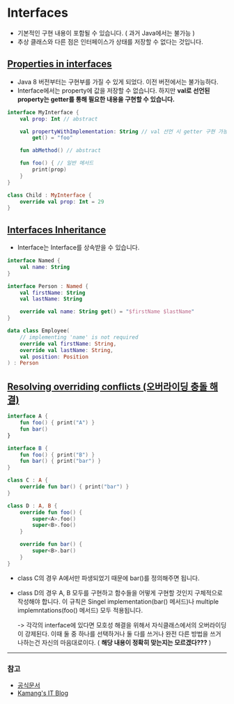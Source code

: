 # Interfaces

* 기본적인 구현 내용이 포함될 수 있습니다. ( 과거 Java에서는 불가능 )
* 추상 클래스와 다른 점은 인터페이스가 상태를 저장할 수 없다는 것입니다.

## [Properties in interfaces](https://kotlinlang.org/docs/interfaces.html#properties-in-interfaces)

* Java 8 버전부터는 구현부를 가질 수 있게 되었다. 이전 버전에서는 불가능하다.
* Interface에서는 property에 값을 저장할 수 없습니다. 하지만 **val로 선언된 property는 getter를 통해 필요한 내용을 구현할 수 있습니다.**

```kotlin
interface MyInterface {
    val prop: Int // abstract

    val propertyWithImplementation: String // val 선언 시 getter 구현 가능
        get() = "foo"

    fun abMethod() // abstract

    fun foo() { // 일반 메서드
        print(prop)
    }
}

class Child : MyInterface {
    override val prop: Int = 29
}
```
## [Interfaces Inheritance](https://kotlinlang.org/docs/interfaces.html#interfaces-inheritance)

* Interface는 Interface를 상속받을 수 있습니다.

```kotlin
interface Named {
    val name: String
}

interface Person : Named {
    val firstName: String
    val lastName: String

    override val name: String get() = "$firstName $lastName"
}

data class Employee(
    // implementing 'name' is not required
    override val firstName: String,
    override val lastName: String,
    val position: Position
) : Person
```
## [Resolving overriding conflicts (오버라이딩 충돌 해결)](https://kotlinlang.org/docs/interfaces.html#resolving-overriding-conflicts)
```kotlin
interface A {
    fun foo() { print("A") }
    fun bar()
}

interface B {
    fun foo() { print("B") }
    fun bar() { print("bar") }
}

class C : A {
    override fun bar() { print("bar") }
}

class D : A, B {
    override fun foo() {
        super<A>.foo()
        super<B>.foo()
    }

    override fun bar() {
        super<B>.bar()
    }
}
```

* class C의 경우 A에서만 파생되었기 때문에 bar()를 정의해주면 됩니다. 

* class D의 경우 A, B 모두를 구현하고 함수들을 어떻게 구현할 것인지 구체적으로 작성해야 합니다.
이 규칙은 Singel implementation(bar() 메서드)나 multiple implemntations(foo() 메서드) 모두 적용됩니다.

  -> 각각의 interface에 있다면 모호성 해결을 위해서 자식클래스에서의 오버라이딩이 강제된다. 
  이때 둘 중 하나를 선택하거나 둘 다를 쓰거나 완전 다른 방법을 쓰거나하는건 자신의 마음대로이다. ( **해당 내용이 정확히 맞는지는 모르겠다???** )
  


--------------------------------
### 참고
* [공식문서](https://kotlinlang.org/docs/classes.html)
* [Kamang's IT Blog](https://kamang-it.tistory.com/entry/Kotlin-08data-class?category=716880)
